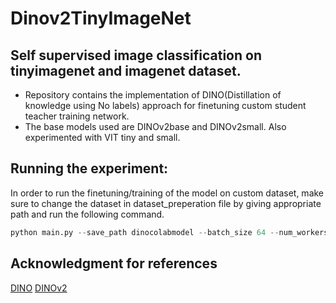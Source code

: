 # Dinov2TinyImageNet

## Self supervised image classification on tinyimagenet and imagenet dataset.

- Repository contains the implementation of DINO(Distillation of knowledge using No labels) approach for finetuning custom student teacher training network.
- The base models used are DINOv2base and DINOv2small. Also experimented with VIT tiny and small.

## Running the experiment:
In order to run the finetuning/training of the model on custom dataset, make sure to change the dataset in dataset_preperation file by giving appropriate path and run the following command.

```python
python main.py --save_path dinocolabmodel --batch_size 64 --num_workers 4 --epochs 3 --save_every 25 --grad_accum_steps 4 --transform_type hard --test_split_percent 0.2 --model_name dinov2 --num_classes 200 --optimizer adamw --scheduler custom --baseline --evaluate
```


## Acknowledgment for references
[DINO](https://github.com/facebookresearch/dino)
[DINOv2](https://github.com/facebookresearch/dinov2)
